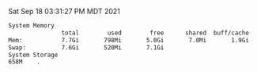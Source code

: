 Sat Sep 18 03:31:27 PM MDT 2021
```bash
System Memory
               total        used        free      shared  buff/cache   available
Mem:           7.7Gi       798Mi       5.0Gi       7.0Mi       1.9Gi       6.6Gi
Swap:          7.6Gi       520Mi       7.1Gi
System Storage
658M	.
```
```bash

